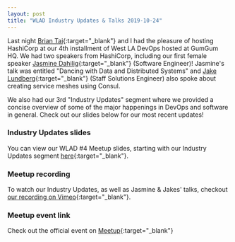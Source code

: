```yaml
---
layout: post
title: "WLAD Industry Updates & Talks 2019-10-24"
---
```


Last night [Brian Tai](https://github.com/btai24){:target="_blank"} and I had the pleasure of hosting HashiCorp at our 4th installment of West LA DevOps hosted at GumGum HQ. We had two speakers from HashiCorp, including our first female speaker [Jasmine Dahilig](https://github.com/jazzyfresh){:target="_blank"} (Software Engineer)! Jasmine's talk was entitled "Dancing with Data and Distributed Systems" and [Jake Lundberg](https://github.com/grove-mountain){:target="_blank"} (Staff Solutions Engineer) also spoke about creating service meshes using Consul.

We also had our 3rd "Industry Updates" segment where we provided a concise overview of some of the major happenings in DevOps and software in general. Check out our slides below for our most recent updates!

### Industry Updates slides

You can view our WLAD #4 Meetup slides, starting with our Industry Updates segment [here](https://slides.com/coreygale/wlad-2-5#/4){:target="_blank"}.

### Meetup recording

To watch our Industry Updates, as well as Jasmine & Jakes' talks, checkout [our recording on Vimeo](https://vimeo.com/369159877){:target="_blank"}.

### Meetup event link

Check out the official event on [Meetup](https://www.meetup.com/West-LA-DevOps/events/265221538/){:target="_blank"}
